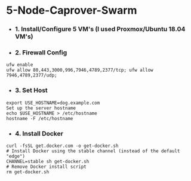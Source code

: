 # 5-Node-Caprover-Swarm

* ### 1. Install/Configure 5 VM's (I used Proxmox/Ubuntu 18.04 VM's)

* ### 2. Firewall Config 

```
ufw enable
ufw allow 80,443,3000,996,7946,4789,2377/tcp; ufw allow 7946,4789,2377/udp;
```

* ### 3. Set Host 

```
export USE_HOSTNAME=dog.example.com
Set up the server hostname
echo $USE_HOSTNAME > /etc/hostname
hostname -F /etc/hostname
```

* ### 4. Install Docker

```
curl -fsSL get.docker.com -o get-docker.sh
# Install Docker using the stable channel (instead of the default "edge")
CHANNEL=stable sh get-docker.sh
# Remove Docker install script
rm get-docker.sh
```
